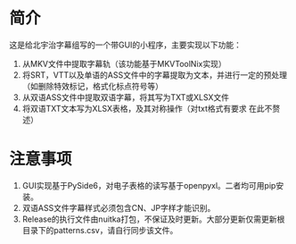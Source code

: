 # 简介
这是给北宇治字幕组写的一个带GUI的小程序，主要实现以下功能：
1. 从MKV文件中提取字幕轨（该功能基于MKVToolNix实现）
2. 将SRT，VTT以及单语的ASS文件中的字幕提取为文本，并进行一定的预处理（如删除特效标记，格式化标点符号等）
3. 从双语ASS文件中提取双语字幕，将其写为TXT或XLSX文件
4. 将双语TXT文本写为XLSX表格，及其对称操作（对txt格式有要求 在此不赘述）

# 注意事项
1. GUI实现基于PySide6，对电子表格的读写基于openpyxl。二者均可用pip安装。
2. 双语ASS文件字幕样式必须包含CN、JP字样才能识别。
3. Release的执行文件由nuitka打包，不保证及时更新。大部分更新仅需更新根目录下的patterns.csv，请自行同步该文件。
